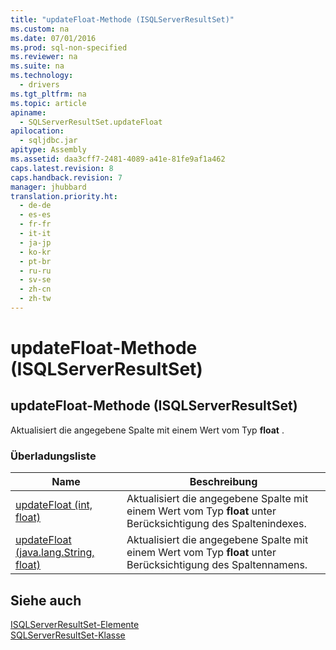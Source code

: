 ```yaml
---
title: "updateFloat-Methode (ISQLServerResultSet)"
ms.custom: na
ms.date: 07/01/2016
ms.prod: sql-non-specified
ms.reviewer: na
ms.suite: na
ms.technology: 
  - drivers
ms.tgt_pltfrm: na
ms.topic: article
apiname: 
  - SQLServerResultSet.updateFloat
apilocation: 
  - sqljdbc.jar
apitype: Assembly
ms.assetid: daa3cff7-2481-4089-a41e-81fe9af1a462
caps.latest.revision: 8
caps.handback.revision: 7
manager: jhubbard
translation.priority.ht: 
  - de-de
  - es-es
  - fr-fr
  - it-it
  - ja-jp
  - ko-kr
  - pt-br
  - ru-ru
  - sv-se
  - zh-cn
  - zh-tw
---
```

# updateFloat-Methode (ISQLServerResultSet)
    
## updateFloat\-Methode \(ISQLServerResultSet\)  
 Aktualisiert die angegebene Spalte mit einem Wert vom Typ **float** .  
  
### Überladungsliste  
  
|Name|Beschreibung|  
|----------|------------------|  
|[updateFloat \(int, float\)](../content/updateFloat-Method--int--float-.md)|Aktualisiert die angegebene Spalte mit einem Wert vom Typ **float** unter Berücksichtigung des Spaltenindexes.|  
|[updateFloat \(java.lang.String, float\)](../content/updateFloat-Method--java.lang.String--float-.md)|Aktualisiert die angegebene Spalte mit einem Wert vom Typ **float** unter Berücksichtigung des Spaltennamens.|  
  
## Siehe auch  
 [ISQLServerResultSet-Elemente](../content/SQLServerResultSet-Members.md)   
 [SQLServerResultSet-Klasse](../content/SQLServerResultSet-Class.md)  
  
  